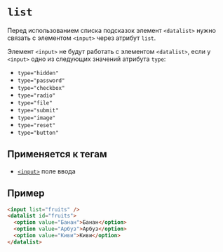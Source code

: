 # `list`

Перед использованием списка подсказок элемент `<datalist>` нужно связать с элементом `<input>` через атрибут `list`.

Элемент `<input>` не будут работать с элементом `<datalist>`, если у `<input>` одно из следующих значений атрибута `type`:

- `type="hidden"`
- `type="password"`
- `type="checkbox"`
- `type="radio"`
- `type="file"`
- `type="submit"`
- `type="image"`
- `type="reset"`
- `type="button"`

## Применяется к тегам

- [`<input>`](../../TAGS/FORM/input.md) поле ввода

## Пример

```html
<input list="fruits" />
<datalist id="fruits">
  <option value="Банан">Банан</option>
  <option value="Арбуз">Арбуз</option>
  <option value="Киви">Киви</option>
</datalist>
```

